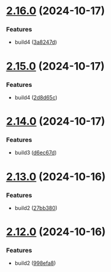 # [2.16.0](https://github.com/elobytesoftware/SemVerAuto/compare/v2.15.0...v2.16.0) (2024-10-17)


### Features

* build4 ([3a8247d](https://github.com/elobytesoftware/SemVerAuto/commit/3a8247ddc7e84cc0e764029f55ecd77ab0ed591a))



# [2.15.0](https://github.com/elobytesoftware/SemVerAuto/compare/v2.14.0...v2.15.0) (2024-10-17)


### Features

* build4 ([2d8d65c](https://github.com/elobytesoftware/SemVerAuto/commit/2d8d65c508d921d182f044e7b60989d05a324c2c))



# [2.14.0](https://github.com/elobytesoftware/SemVerAuto/compare/v2.13.0...v2.14.0) (2024-10-17)


### Features

* build3 ([d6ec67d](https://github.com/elobytesoftware/SemVerAuto/commit/d6ec67d4ed9a87b6bde0c5dc17646eccab949715))



# [2.13.0](https://github.com/elobytesoftware/SemVerAuto/compare/v2.12.0...v2.13.0) (2024-10-16)


### Features

* build2 ([27bb380](https://github.com/elobytesoftware/SemVerAuto/commit/27bb380aaed12cc1be22118faf5957c3b11920a2))



# [2.12.0](https://github.com/elobytesoftware/SemVerAuto/compare/v2.11.0...v2.12.0) (2024-10-16)


### Features

* build2 ([998efa8](https://github.com/elobytesoftware/SemVerAuto/commit/998efa81c36c22546283939c24f64a4898426e99))



